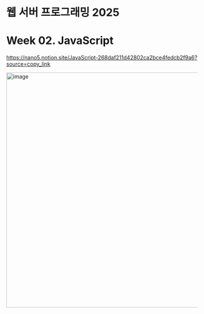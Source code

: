 # 웹 서버 프로그래밍 2025

# Week 02. JavaScript

https://nano5.notion.site/JavaScript-268daf211d42802ca2bce4fedcb2f9a6?source=copy_link


<img width="971" height="618" alt="image" src="https://github.com/user-attachments/assets/42868c26-44c4-4c9c-a96f-1d7ee412a42e" />
